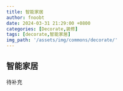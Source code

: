 ```yaml
---
title: 智能家居
author: fnoobt
date: 2024-03-31 21:29:00 +0800
categories: [Decorate,装修]
tags: [decorate,智能家居]
img_path: '/assets/img/commons/decorate/'
---
```


## 智能家居
待补充

